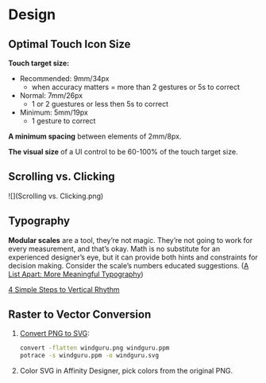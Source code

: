 # Design

## Optimal Touch Icon Size

**Touch target size:**
- Recommended: 9mm/34px
   - when accuracy matters = more than 2 gestures or 5s to correct
- Normal: 7mm/26px
   - 1 or 2 guestures or less then 5s to correct
- Minimum: 5mm/19px
   - 1 gesture to correct

**A minimum spacing** between elements of 2mm/8px.

**The visual size** of a UI control to be 60-100% of the touch target size.

## Scrolling vs. Clicking

![](Scrolling vs. Clicking.png)
## Typography

**Modular scales** are a tool, they’re not magic. They’re not going to work for every measurement, and that’s okay. Math is no substitute for an experienced designer’s eye, but it can provide both hints and constraints for decision making. Consider the scale’s numbers educated suggestions. ([A List Apart: More Meaningful Typography](http://alistapart.com/article/more-meaningful-typography))

[4 Simple Steps to Vertical Rhythm](http://typecast.com/blog/4-simple-steps-to-vertical-rhythm)

## Raster to Vector Conversion

1. [Convert PNG to SVG](https://stackoverflow.com/a/12608376/5763764):

	```sh
	convert -flatten windguru.png windguru.ppm
	potrace -s windguru.ppm -o windguru.svg
	```

2. Color SVG in Affinity Designer, pick colors from the original PNG.